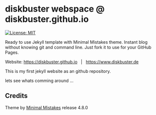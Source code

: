 # diskbuster webspace @ diskbuster.github.io
[![License: MIT](https://img.shields.io/badge/License-MIT-yellow.svg)](https://github.com/limyunkai19/minimal-mistakes-jekyll/blob/master/LICENSE)

Ready to use Jekyll template with Minimal Mistakes theme. Instant blog without knowing git and command line. Just fork it to use for your GitHub Pages.

Website: <https://diskbuster.github.io> &nbsp; | &nbsp; <https://www.diskbuster.de>

This is my first jekyll website as an github repository.

lets see whats comming around ...

## Credits
Theme by [Minimal Mistakes](https://mmistakes.github.io/minimal-mistakes/) release 4.8.0
